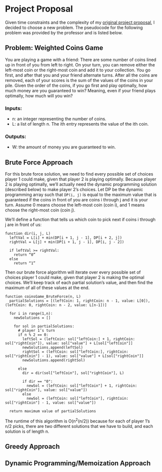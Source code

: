 # Project Proposal 

Given time constraints and the complexity of my [original project proposal](COMP%20257%20hw8%20project%20proposal.pdf), I decided to choose a new problem.
The pseudocode for the following problem was provided by the professor and is listed below.

## Problem: Weighted Coins Game
You are playing a game with a friend: There are some number of coins lined up in front of you from left to right.
On your turn, you can remove either the left-most coin or the right-most coin and add it to your collection.
You go first, and after that you and your friend alternate turns.
After all the coins are removed, each of your scores is the sum of the values of the coins in your pile.
Given the order of the coins, if you go first and play optimally, how much money are you guaranteed to win?
Meaning, even if your friend plays optimally, how much will you win?

### Inputs:
- n: an integer representing the number of coins.
- L: a list of length n. The ith entry represents the value of the ith coin.

### Outputs:
- W: the amount of money you are guaranteed to win.

## Brute Force Approach
For this brute force solution, we need to find every possible set of choices player 1 could make, given that player 2 is playing optimally.
Because player 2 is playing optimally, we’ll actually need the dynamic programming solution (described below) to make player 2’s choices.
Let DP be the dynamic programming array such that `DP(i, j)` is equal to the maximum value that is guaranteed if the coins
in front of you are coins i through j and it is your turn. Assume 0 means choose the left-most coin (coin i), and 1 means choose the right-most coin (coin j).

We’ll define a function that tells us which coin to pick next if coins i through j are in front of us:
```
function dir(i, j, L)
  leftVal = L[i] + min(DP[i + 1, j - 1], DP[i + 2, j])
  rightVal = L[j] + min(DP[i + 1, j - 1], DP[i, j - 2])
  
  if leftVal >= rightVal:
    return “0”
  else
    return “1”
```

Then our brute force algorithm will iterate over every possible set of choices player 1 could make, given
that player 2 is making the optimal choices. We’ll keep track of each partial solution’s value, and then
find the maximum of all of these values at the end.

```
function coinsGame_BruteForce(n, L)
  partialSolutions = [(leftCoin: 1, rightCoin: n - 1, value: L[0]),(leftCoin: 0, rightCoin: n - 2, value: L[n-1])]
  
  for i in range(1,n):
    newSolutions = []
    
    for sol in partialSolutions:
      # player 1’s turn
      if n % 2 == 0:
        leftSol = (leftCoin: sol["leftCoin:] + 1, rightCoin: sol["rightCoin"]), value: sol["value"] + L[sol["leftCoin"]]
        newSolutions.append(leftSol)
        rightSol = (leftCoin: sol["leftCoin:], rightCoin: sol["rightCoin"] - 1), value: sol["value"] + L[sol["rightCoin"]]
        newSolutions.append(rightSol)
      
      else
        dir = dir(sol["leftCoin"], sol["rightCoin"], L)
        
        if dir == "0":
          newSol = (leftCoin: sol["leftCoin"] + 1, rightCoin: sol["rightCoin"], value: sol["value"])
        else
          newSol = (leftCoin: sol["leftCoin"], rightCoin: sol["rightCoin"] - 1, value: sol["value"])
  
  return maximum value of partialSolutions
```

The runtime of this algorithm is O(n<sup>2</sup>(n/2)) because for each of player 1’s n/2 picks, there are two
different solutions that we have to build, and each solution is of length n.

## Greedy Approach


## Dynamic Programming/Memoization Approach

